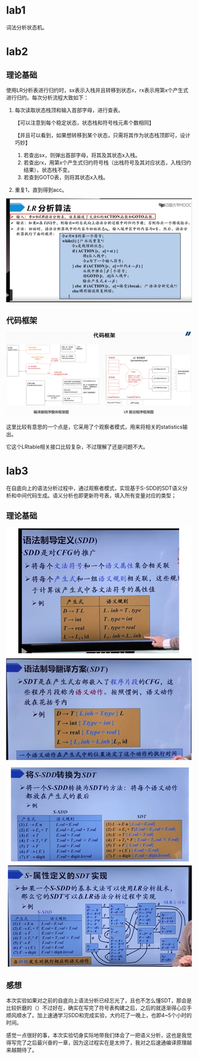 # lab1

词法分析状态机。



# lab2

## 理论基础

使用LR分析表进行归约时，sx表示入栈并且转移到状态x，rx表示用第x个产生式进行归约。每次分析流程大致如下：

1. 每次读取状态栈顶和输入首部字母，进行查表。

   【可以注意到每个稳定状态，状态栈和符号栈元素个数相同】

   【并且可以看到，如果想转移到某个状态，只需将其作为状态栈顶即可，设计巧妙】

   1. 若查出sx，则弹出首部字母，将其及其状态x入栈。
   2. 若查出rx，用第x个产生式归约符号栈（出栈符号及其对应状态，入栈归约结果），状态栈不变。
   3. 若查到GOTO表，则将其状态x入栈。

2. 重复1，直到得到acc。

![image-20231020195943497](./README/image-20231020195943497.png)

## 代码框架

![image-20231020202055624](./README/image-20231020202055624.png)

这里比较有意思的一个点是，它采用了个观察者模式，用来将相关的statistics输出。

它这个LRtable相关接口比较复杂，不过理解了还是问题不大。



# lab3

在自底向上的语法分析过程中，通过观察者模式，实现基于S-SDD的SDT语义分析和中间代码生成。语义分析也即更新符号表，填入所有变量对应的类型；

## 理论基础

![image-20231107224755360](./README/image-20231107224755360.png)

![image-20231107224823506](./README/image-20231107224823506.png)

## 感想

本次实验如果对之前的自底向上语法分析已经忘光了，且也不怎么懂SDT，那会是比较折磨的（）不过好在，确实在写完了符号表构建之后，之后的就逐渐得心应手顺风顺水了。加上速通学习SDD和完成实验，大约花了一晚上，也即4~5个小时的时间。

感觉一点很好的事，本次实验切身实际地带我们体会了一把语义分析，这也是我觉得写完了之后最兴奋的一章，因为这过程实在是太帅了，我对之后速通编译原理越来越期待了。